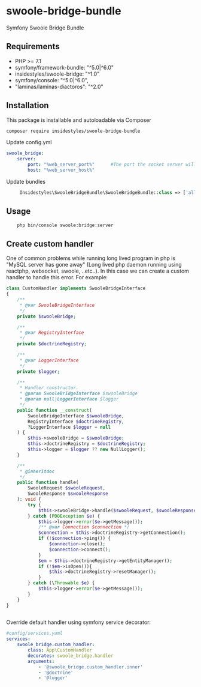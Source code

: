 # swoole-bridge-bundle
Symfony Swoole Bridge Bundle

## Requirements

* PHP >= 7.1
* symfony/framework-bundle: "^5.0|^6.0"
* insidestyles/swoole-bridge: "^1.0"
* symfony/console: "^5.0|^6.0",
* "laminas/laminas-diactoros": "^2.0"


## Installation

This package is installable and autoloadable via Composer 

```sh
composer require insidestyles/swoole-bridge-bundle
```
Update config.yml
```yaml
swoole_bridge:
    server:
        port: "%web_server_port%"      #The port the socket server will listen on
        host: "%web_server_host%"
```
Update bundles
```php
     Insidestyles\SwooleBridgeBundle\SwooleBridgeBundle::class => ['all' => true],
```

## Usage

```sh
    php bin/console swoole:bridge:server
```

## Create custom handler
One of common problems while running long lived program in php is "MySQL server has gone away" (Long lived php 
daemon running using reactphp, websocket, swoole, ..etc..). 
In this case we can create a custom handler to handle this error. For example:

```php
class CustomHandler implements SwooleBridgeInterface
{    
    /**
     * @var SwooleBridgeInterface
     */
    private $swooleBridge;

    /**
     * @var RegistryInterface
     */
    private $doctrineRegistry;

    /**
     * @var LoggerInterface
     */
    private $logger;

    /**
     * Handler constructor.
     * @param SwooleBridgeInterface $swooleBridge
     * @param null|LoggerInterface $logger
     */
    public function __construct(
        SwooleBridgeInterface $swooleBridge,
        RegistryInterface $doctrineRegistry,
        ?LoggerInterface $logger = null
    ) {
        $this->swooleBridge = $swooleBridge;
        $this->doctrineRegistry = $doctrineRegistry;
        $this->logger = $logger ?? new NullLogger();
    }

    /**
     * @inheritdoc
     */
    public function handle(
        SwooleRequest $swooleRequest,
        SwooleResponse $swooleResponse
    ): void {
        try {
            $this->swooleBridge->handle($swooleRequest, $swooleResponse);
        } catch (PDOException $e) {
            $this->logger->error($e->getMessage());
            /** @var Connection $connection */
            $connection = $this->doctrineRegistry->getConnection();
            if (!$connection->ping()) {
                $connection->close();
                $connection->connect();
            }
            $em = $this->doctrineRegistry->getEntityManager();
            if (!$em->isOpen()){
                $this->doctrineRegistry->resetManager();
            }
        } catch (\Throwable $e) {
            $this->logger->error($e->getMessage());
        }
    }
}
    
```

Override default handler using symfony service decorator:
 
```yml 
#config/services.yaml
services:
    swoole_bridge.custom_handler:
        class: App\CustomHandler
        decorates: swoole_bridge.handler
        arguments: 
            - '@swoole_bridge.custom_handler.inner'
            - '@doctrine'
            - '@logger'

